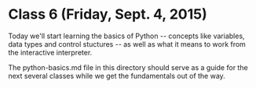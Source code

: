 # Class 6 (Friday, Sept. 4, 2015)

Today we'll start learning the basics of Python -- concepts like variables, data types and control stuctures -- as well as what it means to work from the interactive interpreter.

The python-basics.md file in this directory should serve as a guide for the next several classes while we get the fundamentals out of the way.
